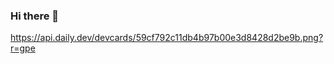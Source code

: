 ### Hi there 👋
https://api.daily.dev/devcards/59cf792c11db4b97b00e3d8428d2be9b.png?r=gpe
<!--
**Mo-Al-Sharqawy/Mo-Al-Sharqawy** is a ✨ _special_ ✨ repository because its `README.md` (this file) appears on your GitHub profile.

Here are some ideas to get you started:

- 🔭 I’m currently working on ...
- 🌱 I’m currently learning ...
- 👯 I’m looking to collaborate on ...
- 🤔 I’m looking for help with ...
- 💬 Ask me about ...
- 📫 How to reach me: ...
- 😄 Pronouns: ...
- ⚡ Fun fact: ...
-->
